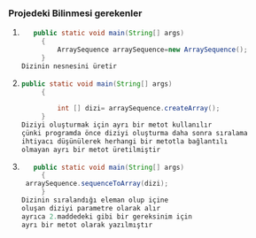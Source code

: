 ### Projedeki Bilinmesi gerekenler

1) ```java
      public static void main(String[] args)
        {
            ArraySequence arraySequence=new ArraySequence();
        }
   Dizinin nesnesini üretir
    ```
2) ```java
   public static void main(String[] args)
        {
            
            int [] dizi= arraySequence.createArray();
        }
   Diziyi oluşturmak için ayrı bir metot kullanılır 
   çünki programda önce diziyi oluşturma daha sonra sıralama
   ihtiyacı düşünülerek herhangi bir metotla bağlantılı
   olmayan ayrı bir metot üretilmiştir
   ```
   
3) ```java
      public static void main(String[] args)
        {
    arraySequence.sequenceToArray(dizi);
        }
   Dizinin sıralandığı eleman olup içine 
   oluşan diziyi parametre olarak alır
   ayrıca 2.maddedeki gibi bir gereksinim için
   ayrı bir metot olarak yazılmıştır
   
   ```
